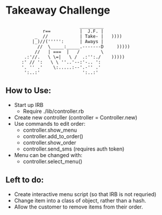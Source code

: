 Takeaway Challenge
==================
```
                            _________
              r==           |  J.F. |
           _  //            | Take- |   ))))
          |_)//(''''':      | Aways |
            //  \_____:_____.-------D     )))))
           //   | ===  |   /        \
       .:'//.   \ \=|   \ /  .:'':./    )))))
      :' // ':   \ \ ''..'--:'-.. ':
      '. '' .'    \:.....:--'.-'' .'
       ':..:'                ':..:'

 ```

How to Use:
-----------
* Start up IRB
  - Require ./lib/controller.rb
* Create new controller (controller = Controller.new)
* Use commands to edit order:
  - controller.show_menu
  - controller.add_to_order(<item number>)
  - controller.show_order
  - controller.send_sms (requires auth token)
* Menu can be changed with:
  - controller.select_menu(<csv path>)

Left to do:
-----------
* Create interactive menu script (so that IRB is not requried)
* Change item into a class of object, rather than a hash.
* Allow the customer to remove items from their order.

